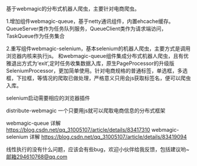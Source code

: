 基于webmagic的分布式机器人爬虫，主要针对电商爬虫。

1.增加组件webmagic-queue，基于netty通讯组件，内置ehcache缓存。
QueueServer类作为任务队列服务，QueueClient类作为请求端访问，TaskQueue作为任务集合

2.重写组件webmagic-selenium，基本selenium的机器人爬虫，主要方式是调用浏览器内核来执行js。
和webmagic-queue组件集成分布式机器人爬虫，且有优雅退出方式为‘exit’,定时任务收集数据入库，原生PageProcessor的升级版SeleniumProcessor，更加简单使用。针对电商规格的普通标签，单选框，多选框，下拉框，等情况的爬取已做处理，严格意义只用会js获取标签名，便可以爬虫入库。

selenium启动需要相应的浏览器插件

distribute-webmagic 一个只要用js就可以爬取电商信息的分布式框架

webmagic-queue 详解 https://blog.csdn.net/qq_31005107/article/details/83417310
webmagic-selenium 详解 https://blog.csdn.net/qq_31005107/article/details/83419094

线性执行的没有什么问题，应该会有些bug，欢迎小伙伴给我反馈，包括建议哟~ 
邮箱294610768@qq.com
